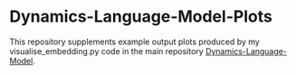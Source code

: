 # Dynamics-Language-Model-Plots
This repository supplements example output plots produced by my visualise_embedding.py code in the main repository [Dynamics-Language-Model](https://github.com/hangol4/Dynamics-Language-Model).
